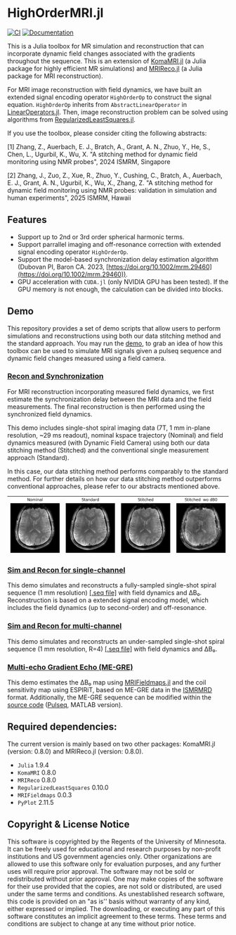 # HighOrderMRI.jl

[![CI](https://github.com/BennyZhang-Codes/HighOrderMRI.jl/actions/workflows/CI.yml/badge.svg)](https://github.com/BennyZhang-Codes/HighOrderMRI.jl/actions/workflows/CI.yml) [![Documentation](https://github.com/BennyZhang-Codes/HighOrderMRI.jl/actions/workflows/Documentation.yml/badge.svg)](https://github.com/BennyZhang-Codes/HighOrderMRI.jl/actions/workflows/Documentation.yml)

This is a Julia toolbox for MR simulation and reconstruction that can incorporate dynamic field changes associated with the gradients throughout the sequence. This is an extension of [KomaMRI.jl](https://github.com/JuliaHealth/KomaMRI.jl) (a Julia package for highly efficient MR simulations) and [MRIReco.jl](https://github.com/MagneticResonanceImaging/MRIReco.jl) (a Julia package for MRI reconstruction).

For MRI image reconstruction with field dynamics, we have built an extended signal encoding operator `HighOrderOp` to construct the signal equation. `HighOrderOp` inherits from `AbstractLinearOperator` in [LinearOperators.jl](https://github.com/JuliaSmoothOptimizers/LinearOperators.jl). Then, image reconstruction problem can be solved using algorithms from [RegularizedLeastSquares.jl](https://github.com/JuliaImageRecon/RegularizedLeastSquares.jl).

If you use the toolbox, please consider citing the following abstracts:

[1] Zhang, Z., Auerbach, E. J., Bratch, A., Grant, A. N., Zhuo, Y., He, S., Chen, L., Ugurbil, K., Wu, X. "A stitching method for dynamic field monitoring using NMR probes", 2024 ISMRM, Singapore

[2] Zhang, J., Zuo, Z., Xue, R.,  Zhuo, Y., Cushing, C., Bratch, A., Auerbach, E. J., Grant, A. N., Ugurbil, K., Wu, X., Zhang, Z. "A stitching method for dynamic field monitoring using NMR probes: validation in simulation and human experiments", 2025 ISMRM, Hawaii

## Features

* Support up to 2nd or 3rd order spherical harmonic terms.
* Support parrallel imaging and off-resonance correction with extended signal encoding operator `HighOrderOp`.
* Support the model-based synchronization delay estimation algorithm (Dubovan PI, Baron CA. 2023, [https://doi.org/10.1002/mrm.29460](https://doi.org/10.1002/mrm.29460)).
* GPU acceleration with `CUDA.jl` (only NVIDIA GPU has been tested). If the GPU memory is not enough, the calculation can be divided into blocks.

## Demo

This repository provides a set of demo scripts that allow users to perform simulations and reconstructions using both our data stitching method and the standard approach.
You may run the [demo](https://github.com/BennyZhang-Codes/HighOrderMRI.jl/tree/main/demo), to grab an idea of how this toolbox can be used to simulate MRI signals given a pulseq sequence and dynamic field changes measured using a field camera.

### [Recon and Synchronization](https://github.com/BennyZhang-Codes/HighOrderMRI.jl/tree/main/demo/Recon)

For MRI reconstruction incorporating measured field dynamics, we first estimate the synchronization delay between the MRI data and the field measurements. The final reconstruction is then performed using the synchronized field dynamics.

This demo includes single-shot spiral imaging data (7T, 1 mm in-plane resolution, ~29 ms readout), nominal kspace trajectory (Nominal) and field dynamics measured (with Dynamic Field Camera) using both our data stitching method (Stitched) and the conventional single measurement approach (Standard).

In this case, our data stitching method performs comparably to the standard method. For further details on how our data stitching method outperforms conventional approaches, please refer to our abstracts mentioned above.

| ![1p0_Nominal](demo/Recon/result/Nominal.png) | ![1p0_Standard](demo/Recon/result/Standard.png) | ![1p0_Stitched](demo/Recon/result/Stitched.png) | ![1p0_Stitched_wo_dB0](demo/Recon/result/Stitched_wo_dB0.png) |
| ------------------------------------------- | --------------------------------------------- | --------------------------------------------- | ----------------------------------------------------------- |

### [Sim and Recon for single-channel](https://github.com/BennyZhang-Codes/HighOrderMRI.jl/tree/main/demo/Sim_SingleChannel)

This demo simulates and reconstructs a fully-sampled single-shot spiral sequence (1 mm resolution) [[.seq file]](https://github.com/BennyZhang-Codes/HighOrderMRI.jl/blob/main/demo/Sim_SingleChannel/1mm_R1.seq) with field dynamics and ΔB₀. Reconstruction is based on a extended signal encoding model, which includes the field dynamics (up to second-order) and off-resonance.

### [Sim and Recon for multi-channel](https://github.com/BennyZhang-Codes/HighOrderMRI.jl/tree/main/demo/Sim_MultiChannel)

This demo simulates and reconstructs an under-sampled single-shot spiral sequence (1 mm resolution, R=4) [[.seq file]](https://github.com/BennyZhang-Codes/HighOrderMRI.jl/blob/main/demo/Sim_MultiChannel/7T_1p0_200_r4.seq) with field dynamics and ΔB₀.

### [Multi-echo Gradient Echo (ME-GRE)](https://github.com/BennyZhang-Codes/HighOrderMRI.jl/tree/main/demo/Multi-echo_GRE)

This demo estimates the ΔB₀ map using [MRIFieldmaps.jl](https://github.com/MagneticResonanceImaging/MRIFieldmaps.jl) and the coil sensitivity map using ESPIRiT, based on ME-GRE data in the [ISMRMRD](https://github.com/ismrmrd/ismrmrd) format. Additionally, the ME-GRE sequence can be modified within the [source code](https://github.com/BennyZhang-Codes/HighOrderMRI.jl/tree/main/demo/Multi-echo_GRE/pulseq) ([Pulseq](https://github.com/pulseq/pulseq), MATLAB version).

## Required dependencies:

The current version is mainly based on two other packages: KomaMRI.jl (version: 0.8.0) and MRIReco.jl (version: 0.8.0).

- `Julia` 1.9.4
- `KomaMRI` 0.8.0
- `MRIReco` 0.8.0
- `RegularizedLeastSquares` 0.10.0
- `MRIFieldmaps` 0.0.3
- `PyPlot` 2.11.5

## Copyright & License Notice

This software is copyrighted by the Regents of the University of Minnesota. It can be freely used for educational and research purposes by non-profit institutions and US government agencies only.
Other organizations are allowed to use this software only for evaluation purposes, and any further uses will require prior approval. The software may not be sold or redistributed without prior approval.
One may make copies of the software for their use provided that the copies, are not sold or distributed, are used under the same terms and conditions.
As unestablished research software, this code is provided on an "as is'' basis without warranty of any kind, either expressed or implied.
The downloading, or executing any part of this software constitutes an implicit agreement to these terms. These terms and conditions are subject to change at any time without prior notice.
